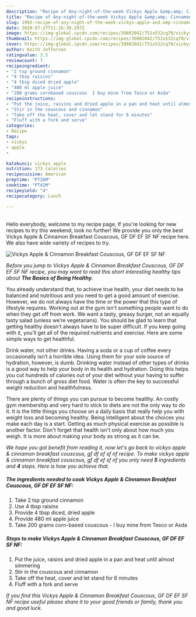 ```yaml
---
description: "Recipe of Any-night-of-the-week Vickys Apple &amp;amp; Cinnamon Breakfast Couscous, GF DF EF SF NF"
title: "Recipe of Any-night-of-the-week Vickys Apple &amp;amp; Cinnamon Breakfast Couscous, GF DF EF SF NF"
slug: 1993-recipe-of-any-night-of-the-week-vickys-apple-and-amp-cinnamon-breakfast-couscous-gf-df-ef-sf-nf
date: 2020-07-27T11:16:39.297Z
image: https://img-global.cpcdn.com/recipes/39802042/751x532cq70/vickys-apple-cinnamon-breakfast-couscous-gf-df-ef-sf-nf-recipe-main-photo.jpg
thumbnail: https://img-global.cpcdn.com/recipes/39802042/751x532cq70/vickys-apple-cinnamon-breakfast-couscous-gf-df-ef-sf-nf-recipe-main-photo.jpg
cover: https://img-global.cpcdn.com/recipes/39802042/751x532cq70/vickys-apple-cinnamon-breakfast-couscous-gf-df-ef-sf-nf-recipe-main-photo.jpg
author: Keith Jefferson
ratingvalue: 3.5
reviewcount: 7
recipeingredient:
- "2 tsp ground cinnamon"
- "4 tbsp raisins"
- "4 tbsp diced dried apple"
- "480 ml apple juice"
- "200 grams cornbased couscous  I buy mine from Tesco or Asda"
recipeinstructions:
- "Put the juice, raisins and dried apple in a pan and heat until almost simmering"
- "Stir in the couscous and cinnamon"
- "Take off the heat, cover and let stand for 6 minutes"
- "Fluff with a fork and serve"
categories:
- Recipe
tags:
- vickys
- apple
- 

katakunci: vickys apple  
nutrition: 173 calories
recipecuisine: American
preptime: "PT26M"
cooktime: "PT42M"
recipeyield: "4"
recipecategory: Lunch

---
```

<br>
Hello everybody, welcome to my recipe page, If you're looking for new recipes to try this weekend, look no further! We provide you only the best Vickys Apple &amp; Cinnamon Breakfast Couscous, GF DF EF SF NF recipe here. We also have wide variety of recipes to try.
<br>


![Vickys Apple &amp; Cinnamon Breakfast Couscous, GF DF EF SF NF](https://img-global.cpcdn.com/recipes/39802042/751x532cq70/vickys-apple-cinnamon-breakfast-couscous-gf-df-ef-sf-nf-recipe-main-photo.jpg)

<i>Before you jump to Vickys Apple &amp; Cinnamon Breakfast Couscous, GF DF EF SF NF recipe, you may want to read this short interesting healthy tips about <strong>The Basics of Being Healthy</strong>.</i>

You already understand that, to achieve true health, your diet needs to be balanced and nutritious and you need to get a good amount of exercise. However, we do not always have the time or the power that this type of lifestyle requires. Working out at the gym isn't something people want to do when they get off from work. We want a tasty, greasy burger, not an equally tasty salad (unless we’re vegetarians). You should be glad to learn that getting healthy doesn't always have to be super difficult. If you keep going with it, you'll get all of the required nutrients and exercise. Here are some simple ways to get healthful.

Drink water, not other drinks. Having a soda or a cup of coffee every occasionally isn’t a horrible idea. Using them for your sole source of hydration, however, is dumb. Drinking water instead of other types of drinks is a good way to help your body in its health and hydration. Doing this helps you cut hundreds of calories out of your diet without your having to suffer through a bunch of gross diet food. Water is often the key to successful weight reduction and healthfulness.

There are plenty of things you can pursue to become healthy. An costly gym membership and very hard to stick to diets are not the only way to do it. It is the little things you choose on a daily basis that really help you with weight loss and becoming healthy. Being intelligent about the choices you make each day is a start. Getting as much physical exercise as possible is another factor. Don't forget that health isn't only about how much you weigh. It is more about making your body as strong as it can be. 


<i>We hope you got benefit from reading it, now let's go back to vickys apple &amp; cinnamon breakfast couscous, gf df ef sf nf recipe. To make vickys apple &amp; cinnamon breakfast couscous, gf df ef sf nf you only need <strong>5</strong> ingredients and <strong>4</strong> steps. Here is how you achieve that.
</i>

##### The ingredients needed to cook Vickys Apple &amp; Cinnamon Breakfast Couscous, GF DF EF SF NF:

1. Take 2 tsp ground cinnamon
1. Use 4 tbsp raisins
1. Provide 4 tbsp diced, dried apple
1. Provide 480 ml apple juice
1. Take 200 grams corn-based couscous - I buy mine from Tesco or Asda


##### Steps to make Vickys Apple &amp; Cinnamon Breakfast Couscous, GF DF EF SF NF:

1. Put the juice, raisins and dried apple in a pan and heat until almost simmering
1. Stir in the couscous and cinnamon
1. Take off the heat, cover and let stand for 6 minutes
1. Fluff with a fork and serve


<i>If you find this Vickys Apple &amp; Cinnamon Breakfast Couscous, GF DF EF SF NF recipe useful please share it to your good friends or family, thank you and good luck.</i>
